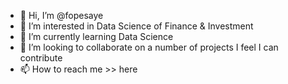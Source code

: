 - 👋 Hi, I’m @fopesaye
- 👀 I’m interested in Data Science of Finance & Investment
- 🌱 I’m currently learning Data Science
- 💞️ I’m looking to collaborate on a number of projects I feel I can contribute
- 📫 How to reach me >> here

<!---
fope18/fope18 is a ✨ special ✨ repository because its `README.md` (this file) appears on your GitHub profile.
You can click the Preview link to take a look at your changes.
--->
